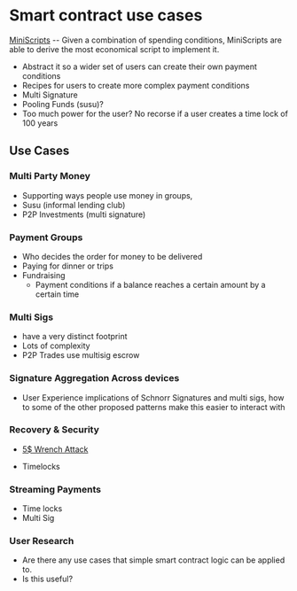 # Smart contract use cases

[MiniScripts](http://bitcoin.sipa.be/miniscript) -- Given a combination of spending conditions, MiniScripts are able to derive the most economical script to implement it.

- Abstract it so a wider set of users can create their own payment conditions
- Recipes for users to create more complex payment conditions
- Multi Signature
- Pooling Funds (susu)?
- Too much power for the user? No recorse if a user creates a time lock of 100 years

## Use Cases

### Multi Party Money

- Supporting ways people use money in groups,
- Susu (informal lending club)
- P2P Investments (multi signature)

### Payment Groups

- Who decides the order for money to be delivered
- Paying for dinner or trips
- Fundraising
  - Payment conditions if a balance reaches a certain amount by a certain time

### Multi Sigs

- have a very distinct footprint
- Lots of complexity
- P2P Trades use multisig escrow

### Signature Aggregation Across devices

- User Experience implications of Schnorr Signatures and multi sigs, how to some of the other proposed patterns make this easier to interact with

### Recovery & Security

- [5$ Wrench Attack](https://www.google.com/url?q=https://cryptosec.info/wrench-attack/&sa=D&ust=1596843563686000&usg=AOvVaw1N4A7C9BsU0JV3D6WZmri2)

- Timelocks

### Streaming Payments

- Time locks
- Multi Sig

### User Research

- Are there any use cases that simple smart contract logic can be applied to.
- Is this useful?